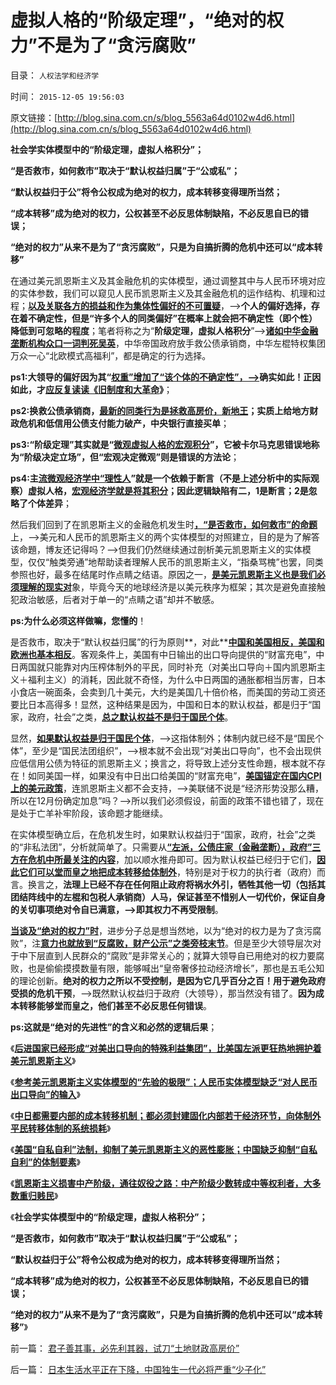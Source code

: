 # 虚拟人格的“阶级定理”，“绝对的权力”不是为了“贪污腐败”

目录： `人权法学和经济学` 

时间： `2015-12-05 19:56:03` 

原文链接：[http://blog.sina.com.cn/s/blog_5563a64d0102w4d6.html](http://blog.sina.com.cn/s/blog_5563a64d0102w4d6.html)

**社会学实体模型中的“阶级定理，虚拟人格积分”；**

**“是否救市，如何救市”取决于“默认权益归属”于“公或私”；**

**“默认权益归于公”将令公权成为绝对的权力，成本转移变得理所当然；**



**“成本转移”成为绝对的权力，公权甚至不必反思体制缺陷，不必反思自已的错误；**

**“绝对的权力”从来不是为了“贪污腐败”，只是为自搞折腾的危机中还可以“成本转移”**



在通过美元凯恩斯主义及其金融危机的实体模型，通过调整其中与人民币环境对应的实体参数，我们可以窥见人民币凯恩斯主义及其金融危机的运作结构、机理和过程；[**以及关联各方的损益和作为集体性偏好的不可置疑**](http://darthvad.blog.163.com/blog/static/533994702015112101536549/)，——>**个人的偏好选择，存在着不确定性，但是“许多个人的同类偏好”在概率上就会把不确定性（即个性）降低到可忽略的程度**；笔者将称之为“**阶级定理，虚拟人格积分**”——>[**诸如中华金融垄断机构众口一词判死吴英**](../../../2015/7/13/“万恶的资本，非法集资，扰乱社会主义金融秩序”的真面目.md)，中华帝国政府放手救公债承销商，中华左棍特权集团万众一心“北欧模式高福利”，都是确定的行为选择。

**ps1:大领导的偏好因为其“[**权重”增加了“该个体的不确定性”，——>**](../../../2014/10/21/统治者和统治家，政治家和政客.md)确实如此！正因如此，才[**应反复读读《旧制度和大革命**](../../../2014/4/28/托克维尔法则，《旧制度和大革命》中的《君主论》.md)》**；

**ps2:换救公债承销商，[**最新的同类行为是拯救高房价，新地王**](../../../2014/9/4/土地财政高房价中的购房者，不是房奴，就是蓄奴；.md)；实质上给地方财政危机和低信用公债支付能力破产，中央银行直接买单**；

**ps3:“阶级定理”其实就是“[**微观虚拟人格的宏观积分**](../../../2014/4/16/用虚拟人格技术，排除稻草人，识别真正的问疑.md)”，它被卡尔马克思错误地称为“阶级决定立场”，但“宏观决定微观”则是错误的方法论**；

**ps4:主[**流微观经济学中“理性人**](../../../2009/12/24/理性人假设令“看得见的手”成为伪科学.md)”就是一个依赖于断言（不是上述分析中的实际观察）虚拟人格，[**宏观经济学就是将其积分**](../../../2010/3/8/西方经济学的“永恒”逻辑弱点.md)；因此逻辑缺陷有二，1是断言；2是忽略了个体差异**；

然后我们回到了在凯恩斯主义的金融危机发生时[**，“是否救市，如何救市”的命题**](../../../2015/11/18/“金融危机”干预（救市）及如何干预的基本原则的确定.md)上，——>美元和人民币的凯恩斯主义的两个实体模型的对照建立，目的是为了解答该命題，博友还记得吗？——>但我们仍然继续通过剖析美元凯恩斯主义的实体模型，仅仅“触类旁通”地帮助读者理解人民币的凯恩斯主义，“指桑骂槐”也罢，同类参照也好，最多在结尾时作点睛之结语。原因之一，[**是美元凯恩斯主义也是我们必须理解的现实对**](../../../2015/12/3/凯恩斯主义损害中产阶级，直到中产阶级彻底消失；.md)象，毕竟今天的地球经济是以美元秩序为框架；其次是避免直接触犯政治敏感，后者对于单一的“点睛之语”却并不敏感。

**ps:为什么必须这样做嘛，您懂的**！

是否救市，取决于“默认权益归属”的行为原则**，对此**[**中国和美国相反，美国和欧洲也基本相反**](../../../2015/11/24/美国政府金融危机不救市的“严重后果”.md)。客观条件上，美国有中日输出的出口导向提供的“财富充电”，中日两国就只能靠对内压榨体制外的平民，同时补充（对美出口导向＋国内凯恩斯主义＋福利主义）的消耗，因此就不奇怪，为什么中日两国的通胀都相当厉害，日本小食店一碗面条，会卖到几十美元，大约是美国几十倍价格，而美国的劳动工资还要比日本高得多！显然，这种结果是因为，中国和日本的默认权益，都是归于“国家，政府，社会”之类，[**总之默认权益不是归于国民个体**](../../../2015/11/22/易位思维：左棍五毛将如何面对“默认权益归于个体”于金融危机？.md)。

显然，[**如果默认权益是归于国民个体**](../../../2015/11/13/进步主义的左右派，都持有“默认权益归于公共”的共识.md)，——>这指体制外；体制内就已经不是“国民个体”，至少是“国民法团组织”，——>根本就不会出现“对美出口导向”，也不会出现供应低信用公债为特征的凯恩斯主义；换言之，将导致上述分支性命題，根本就不存在！如同美国一样，如果没有中日出口给美国的“财富充电”，[**美国锚定在国内CPI上的美元政策**](../../../2014/2/8/“美元霸权”得自全世界国家的“拥护”和“强行授予”.md)，连凯恩斯主义都不会支持，——>美联储不说是“经济形势没那么糟，所以在12月份确定加息”吗？——>所以我们必须假设，前面的政策不错也错了，现在是处于亡羊补牢阶段，该命题才能继续。

在实体模型确立后，在危机发生时，如果默认权益归于“国家，政府，社会”之类的“非私法团”，分析就简单了。只需要从[**“左派，公债庄家（金融垄断），政府”三方在危机中所最关注的内容**](../../../2015/11/25/特殊利益集团不愿接受“金融危机的后果”的后果.md)，加以顺水推舟即可。因为默认权益已经归于它们，[**因此它们可以堂而皇之地把成本转移给体制外**](../../../2015/2/15/忽视癌症定理的客观性，理想主义注定沦为邪恶.md)，特别是对于权力的执行者（政府）而言。换言之，**法理上已经不存在任何阻止政府将祸水外引，牺牲其他一切（包括其团结阵线中的左棍和包税人承销商）人马，保证甚至不惜别人一切代价，保证自身的关切事项绝对令自已满意，——>即其权力不再受限制**。

[**当谈及“绝对的权力”时**](../../../2009/5/25/魔戒！世界上根本没有绝对的权力～！.md)，进步分子总是想当然地，以为“绝对的权力是为了贪污腐败”，注[**意力也就放到“反腐败，财产公示”之类旁枝末节**](../../../2013/2/21/法家暴政意味着“默认权益归于官”，财产公示形同虚设.md)。但是至少大领导层次对于中下层直到人民群众的“腐败”是非常关心的；就算大领导自已用绝对的权力要腐败，也是偷偷摸摸数量有限，能够喊出“皇帝奢侈拉动经济增长”，那也是五毛公知的理论创新。**绝对的权力之所以不受控制，是因为它几乎百分之百！用于避免政府受损的危机干预**，——>既然默认权益归于政府（大领导），那当然没有错了。**因为成本转移能够堂而皇之，他们甚至不必反思任何错误**。

**ps:这就是“绝对的先进性”的含义和必然的逻辑后果**；

《[**后进国家已经形成“对美出口导向的特殊利益集团”，比美国左派更狂热地拥护着美元凯恩斯主义**](../../../2015/11/26/（科兹纳定理＋凯恩斯悖论）：幸亏人民币没有采取竞争性贬值.md)》

《[**参考美元凯恩斯主义实体模型的“先验的极限”；人民币实体模型缺乏“对人民币出口导向”的输入**](../../../2015/11/29/参考美元凯恩斯主义实体模型的“先验的极限”.md)》

《[**中日都需要内部的成本转移机制；都必须封建固化内部若干经济环节，向体制外平民转移体制的系统损耗**](../../../2015/11/30/中日的凯恩斯主义都需要“外源财富的充电”；.md)》

《[**美国“自私自利”法制，抑制了美元凯恩斯主义的恶性膨胀；中国缺乏抑制“自私自利”的体制要素**](../../../2015/12/1/美国“自私自利”法制，抑制美元凯恩斯主义的恶性膨胀；.md)》

《[**凯恩斯主义损害中产阶级，通往奴役之路：中产阶级少数转成中等权利者，大多数重归贱民**](../../../2015/12/3/凯恩斯主义损害中产阶级，直到中产阶级彻底消失；.md)》

《**社会学实体模型中的“阶级定理，虚拟人格积分”；**

**“是否救市，如何救市”取决于“默认权益归属”于“公或私”；**

**“默认权益归于公”将令公权成为绝对的权力，成本转移变得理所当然；**

**“成本转移”成为绝对的权力，公权甚至不必反思体制缺陷，不必反思自已的错误；**

**“绝对的权力”从来不是为了“贪污腐败”，只是为自搞折腾的危机中还可以“成本转移”**》

前一篇： [君子善其事，必先利其器，试刀“土地财政高房价”](../../../2015/12/23/君子善其事，必先利其器，试刀“土地财政高房价”.md)

后一篇： [日本生活水平正在下降，中国独生一代必将严重“少子化”](../../../2015/12/5/日本生活水平正在下降，中国独生一代必将严重“少子化”.md)

